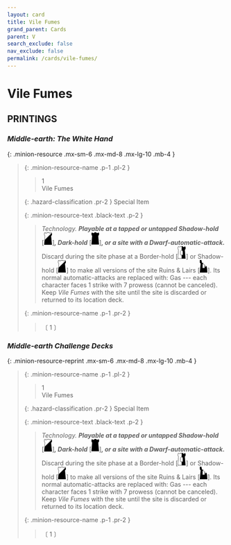```yaml
---
layout: card
title: Vile Fumes
grand_parent: Cards
parent: V
search_exclude: false
nav_exclude: false
permalink: /cards/vile-fumes/
---
```


# Vile Fumes


## PRINTINGS


### _Middle-earth: The White Hand_

{: .minion-resource .mx-sm-6 .mx-md-8 .mx-lg-10 .mb-4 }
> {: .minion-resource-name .p-1 .pl-2 }
> > <div class="hazard-mp">1</div>
> > <div class="card-name">Vile Fumes</div>
>
> {: .hazard-classification .pr-2 }
> Special Item
>
> {: .minion-resource-text .black-text .p-2 }
> > _Technology._ ***Playable at a tapped or untapped Shadow-hold*** <nobr>[<img src="/assets/images/shadow-hold.svg">]</nobr>***, Dark-hold*** <nobr>[<img src="/assets/images/dark-hold.svg">]</nobr>***, or a site with a Dwarf-automatic-attack.*** Discard during the site phase at a Border-hold <nobr>[<img src="/assets/images/border-hold.svg">]</nobr> or Shadow-hold <nobr>[<img src="/assets/images/shadow-hold.svg">]</nobr> to make all versions of the site Ruins & Lairs <nobr>[<img src="/assets/images/ruinlair.svg">]</nobr>. Its normal automatic-attacks are replaced with: Gas --- each character faces 1 strike with 7 prowess (cannot be canceled). Keep _Vile Fumes_ with the site until the site is discarded or returned to its location deck.  
> 
> {: .minion-resource-name .p-1 .pr-2 }
> > <div class="card-shield"></div>
> > <div class="card-corruption-white">〔 1 〕</div>

### _Middle-earth Challenge Decks_

{: .minion-resource-reprint .mx-sm-6 .mx-md-8 .mx-lg-10 .mb-4 }
> {: .minion-resource-name .p-1 .pl-2 }
> > <div class="hazard-mp">1</div>
> > <div class="card-name">Vile Fumes</div>
>
> {: .hazard-classification .pr-2 }
> Special Item
>
> {: .minion-resource-text .black-text .p-2 }
> > _Technology._ ***Playable at a tapped or untapped Shadow-hold*** <nobr>[<img src="/assets/images/shadow-hold.svg">]</nobr>***, Dark-hold*** <nobr>[<img src="/assets/images/dark-hold.svg">]</nobr>***, or a site with a Dwarf-automatic-attack.*** Discard during the site phase at a Border-hold <nobr>[<img src="/assets/images/border-hold.svg">]</nobr> or Shadow-hold <nobr>[<img src="/assets/images/shadow-hold.svg">]</nobr> to make all versions of the site Ruins & Lairs <nobr>[<img src="/assets/images/ruinlair.svg">]</nobr>. Its normal automatic-attacks are replaced with: Gas --- each character faces 1 strike with 7 prowess (cannot be canceled). Keep _Vile Fumes_ with the site until the site is discarded or returned to its location deck.  
> 
> {: .minion-resource-name .p-1 .pr-2 }
> > <div class="card-shield"></div>
> > <div class="card-corruption-white">〔 1 〕</div>
